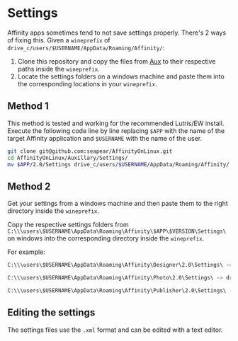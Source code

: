 # Settings

Affinity apps sometimes tend to not save settings properly. There's 2 ways of fixing this. Given a `wineprefix` of `drive_c/users/$USERNAME/AppData/Roaming/Affinity/`:

1. Clone this repository and copy the files from [Aux](/AffinityOnLinux/Auxillary/Settings) to their respective paths inside the `wineprefix`.
2. Locate the settings folders on a windows machine and paste them into the
   corresponding locations in your `wineprefix`.

## Method 1

This method is tested and working for the recommended Lutris/EW install. Execute
the following code line by line replacing `$APP` with the name of the target Affinity
application and `$USERNAME` with the name of the user. 

```sh
git clone git@github.com:seapear/AffinityOnLinux.git
cd AffinityOnLinux/Auxillary/Settings/
mv $APP/2.0/Settings drive_c/users/$USERNAME/AppData/Roaming/Affinity/
```

## Method 2

Get your settings from a windows machine and then paste them to the right directory inside the `wineprefix`.

Copy the respective settings folders from `C:\\\users\$USERNAME\AppData\Roaming\Affinity\$APP\$VERSION\Settings\` on windows into the corresponding directory inside the `wineprefix`.

For example:

```sh
C:\\\users\$USERNAME\AppData\Roaming\Affinity\Designer\2.0\Settings\ -> drive_c/users/$USERNAME/AppData/Roaming/Affinity/Designer/2.0/

C:\\\users\$USERNAME\AppData\Roaming\Affinity\Photo\2.0\Settings\ -> drive_c/users/$USERNAME/AppData/Roaming/Affinity/Photo/2.0/

C:\\\users\$USERNAME\AppData\Roaming\Affinity\Publisher\2.0\Settings\ -> drive_c/users/$USERNAME/AppData/Roaming/Affinity/Designer/2.0/
```

## Editing the settings

The settings files use the `.xml` format and can be edited with a text editor.
